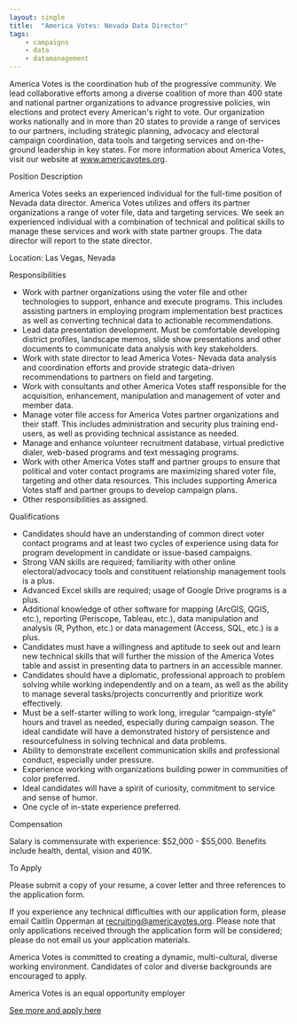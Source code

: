 ```yaml
---
layout: single
title:  "America Votes: Nevada Data Director"
tags: 
    - campaigns
    - data
    - datamanagement
---
```


America Votes is the coordination hub of the progressive community. We lead collaborative efforts among a diverse coalition of more than 400 state and national partner organizations to advance progressive policies, win elections and protect every American's right to vote. Our organization works nationally and in more than 20 states to provide a range of services to our partners, including strategic planning, advocacy and electoral campaign coordination, data tools and targeting services and on-the-ground leadership in key states. For more information about America Votes, visit our website at www.americavotes.org.

Position Description

America Votes seeks an experienced individual for the full-time position of Nevada data director. America Votes utilizes and offers its partner organizations a range of voter file, data and targeting services. We seek an experienced individual with a combination of technical and political skills to manage these services and work with state partner groups. The data director will report to the state director.

Location: Las Vegas, Nevada

Responsibilities

* Work with partner organizations using the voter file and other technologies to support, enhance and execute programs. This includes assisting partners in employing program implementation best practices as well as converting technical data to actionable recommendations.
* Lead data presentation development. Must be comfortable developing district profiles, landscape memos, slide show presentations and other documents to communicate data analysis with key stakeholders.
* Work with state director to lead America Votes- Nevada data analysis and coordination efforts and provide strategic data-driven recommendations to partners on field and targeting.
* Work with consultants and other America Votes staff responsible for the acquisition, enhancement, manipulation and management of voter and member data.
* Manage voter file access for America Votes partner organizations and their staff. This includes administration and security plus training end-users, as well as providing technical assistance as needed.
* Manage and enhance volunteer recruitment database, virtual predictive dialer, web-based programs and text messaging programs.
* Work with other America Votes staff and partner groups to ensure that political and voter contact programs are maximizing shared voter file, targeting and other data resources. This includes supporting America Votes staff and partner groups to develop campaign plans.
* Other responsibilities as assigned.
 
Qualifications

* Candidates should have an understanding of common direct voter contact programs and at least two cycles of experience using data for program development in candidate or issue-based campaigns.
* Strong VAN skills are required; familiarity with other online electoral/advocacy tools and constituent relationship management tools is a plus.
* Advanced Excel skills are required; usage of Google Drive programs is a plus.
* Additional knowledge of other software for mapping (ArcGIS, QGIS, etc.), reporting (Periscope, Tableau, etc.), data manipulation and analysis (R, Python, etc.) or data management (Access, SQL, etc.) is a plus.
* Candidates must have a willingness and aptitude to seek out and learn new technical skills that will further the mission of the America Votes table and assist in presenting data to partners in an accessible manner. 
* Candidates should have a diplomatic, professional approach to problem solving while working independently and on a team, as well as the ability to manage several tasks/projects concurrently and prioritize work effectively.
* Must be a self-starter willing to work long, irregular “campaign-style” hours and travel as needed, especially during campaign season. The ideal candidate will have a demonstrated history of persistence and resourcefulness in solving technical and data problems.
* Ability to demonstrate excellent communication skills and professional conduct, especially under pressure.
* Experience working with organizations building power in communities of color preferred.
* Ideal candidates will have a spirit of curiosity, commitment to service and sense of humor. 
* One cycle of in-state experience preferred.
 
Compensation

Salary is commensurate with experience: $52,000 - $55,000. Benefits include health, dental, vision and 401K.

To Apply

Please submit a copy of your resume, a cover letter and three references to the application form.

If you experience any technical difficulties with our application form, please email Caitlin Opperman at recruiting@americavotes.org. Please note that only applications received through the application form will be considered; please do not email us your application materials.

America Votes is committed to creating a dynamic, multi-cultural, diverse working environment. Candidates of color and diverse backgrounds are encouraged to apply.

America Votes is an equal opportunity employer

[See more and apply here](https://americavotes.org/jobs/?job_id=2ec9098c-a0b7-4487-a201-29cbcec8341e)
